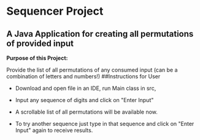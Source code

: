 # Sequencer Project
## A Java Application for creating all permutations of provided input
**Purpose of this Project:**

Provide the list of all permutations of any consumed input (can be a combination of letters and numbers!)
##Instructions for User
- Download and open file in an IDE,
run Main class in src,

- Input any sequence of digits and click on "Enter Input"

- A scrollable list of all permutations will be available now.


- To try another sequence just type in that sequence and click on "Enter Input" again to receive results.
 
